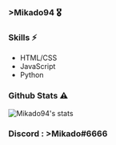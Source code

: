 ### >Mikado94 🎖️

### Skills ⚡


- HTML/CSS
- JavaScript
- Python

### Github Stats ⚠️

![Mikado94's stats](https://github-readme-stats.vercel.app/api/top-langs/?username=domenic&show_icons=true&theme=radical)

### Discord : >Mikado#6666
